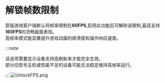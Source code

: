 # 解锁帧数限制

原版游戏客户端默认将帧率限制在**60FPS**,启用此功能后可解除该限制,最高支持**165FPS**的流畅画面表现。\
高帧率模式能显著提升游戏动画的顺滑度和操作响应速度。

:::note

该选项需要显示设备支持高刷新率才能完全生效。\
部分旧型号主机或性能不足的设备可能无法稳定维持高帧率运行。

:::
![UnlockFPS.png](https://api.xtreme.net.cn/Docs/FinalSuspect/Options/UnlockFPS.png)
